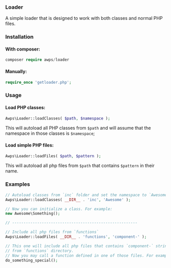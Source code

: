 ### Loader

A simple loader that is designed to work with both classes and normal PHP files.

### Installation
#### With composer:

```php
composer require awps/loader
```

#### Manually:
```php
require_once 'getloader.php';
```

### Usage

#### Load PHP classes:
```php
Awps\Loader::loadClasses( $path, $namespace );
```

This will autoload all PHP classes from `$path` and will assume that the namespace in those classes is `$namespace`;

#### Load simple PHP files:
```php
Awps\Loader::loadFiles( $path, $pattern );
```

This will autoload all php files from `$path` that contains `$pattern` in their name.

### Examples
```php
// Autoload classes from `inc` folder and set the namespace to `Awesome`
Awps\Loader::loadClasses( __DIR__ . 'inc', 'Awesome' );

// Now you can initialize a class. For example: 
new Awesome\Something();

// -------------------------------------------------------

// Include all php files from `functions`
Awps\Loader::loadFiles( __DIR__ . 'functions', 'component-' );

// This one will include all php files that contains `component-` string in their name
// from `functions` directory.
// Now you may call a function defined in one of those files. For example: 
do_something_special();

```
